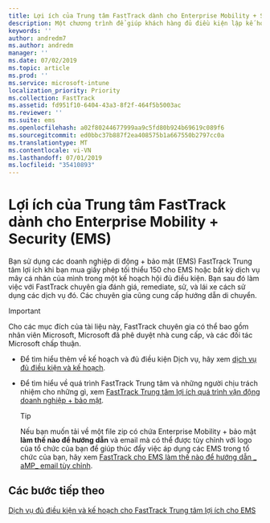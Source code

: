 ```yaml
---
title: Lợi ích của Trung tâm FastTrack dành cho Enterprise Mobility + Security (EMS)
description: Một chương trình để giúp khách hàng đủ điều kiện lập kế hoạch và triển khai các dành và Azure Active Directory Premium
keywords: ''
author: andredm7
ms.author: andredm
manager: ''
ms.date: 07/02/2019
ms.topic: article
ms.prod: ''
ms.service: microsoft-intune
localization_priority: Priority
ms.collection: FastTrack
ms.assetid: fd951f10-6404-43a3-8f2f-464f5b5003ac
ms.reviewer: ''
ms.suite: ems
ms.openlocfilehash: a02f80244677999aa9c5fd80b924b69619c089f6
ms.sourcegitcommit: ed0bbc37b887f2ea408575b1a667550b2797cc0a
ms.translationtype: MT
ms.contentlocale: vi-VN
ms.lasthandoff: 07/01/2019
ms.locfileid: "35410893"
---
```

# <a name="fasttrack-center-benefit-for-enterprise-mobility--security-ems"></a>Lợi ích của Trung tâm FastTrack dành cho Enterprise Mobility + Security (EMS)

Bạn sử dụng các doanh nghiệp di động + bảo mật (EMS) FastTrack Trung tâm lợi ích khi bạn mua giấy phép tối thiểu 150 cho EMS hoặc bất kỳ dịch vụ mây cá nhân của mình trong một kế hoạch hội đủ điều kiện. Bạn sau đó làm việc với FastTrack chuyên gia đánh giá, remediate, sử, và lái xe cách sử dụng các dịch vụ đó. Các chuyên gia cũng cung cấp hướng dẫn di chuyển. 

> [!IMPORTANT]
> Cho các mục đích của tài liệu này, FastTrack chuyên gia có thể bao gồm nhân viên Microsoft, Microsoft đã phê duyệt nhà cung cấp, và các đối tác Microsoft chấp thuận.

- Để tìm hiểu thêm về kế hoạch và đủ điều kiện Dịch vụ, hãy xem [dịch vụ đủ điều kiện và kế hoạch](M365-eligible-services-and-plans.md).

- Để tìm hiểu về quá trình FastTrack Trung tâm và những người chịu trách nhiệm cho những gì, xem [FastTrack Trung tâm lợi ích quá trình vận động doanh nghiệp + bảo mật](EMS-fasttrack-process.md).

    > [!TIP]
    > Nếu bạn muốn tải về một file zip có chứa Enterprise Mobility + bảo mật **làm thế nào để hướng dẫn** và email mà có thể được tùy chỉnh với logo của tổ chức của bạn để giúp thúc đẩy việc áp dụng các EMS trong tổ chức của bạn, hãy xem [FastTrack cho EMS làm thế nào để hướng dẫn _ aMP_ email tùy chỉnh](https://gallery.technet.microsoft.com/FastTrack-for-EMS-How-To-f170da4c).

## <a name="next-steps"></a>Các bước tiếp theo

[Dịch vụ đủ điều kiện và kế hoạch cho FastTrack Trung tâm lợi ích cho EMS](M365-eligible-services-and-plans.md)


